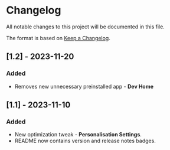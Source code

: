 # Changelog

All notable changes to this project will be documented in this file.

The format is based on [Keep a Changelog](https://keepachangelog.com/en/1.1.0/).

## [1.2] - 2023-11-20

### Added

- Removes new unnecessary preinstalled app - **Dev Home**

## [1.1] - 2023-11-10

### Added

- New optimization tweak - **Personalisation Settings**.
- README now contains version and release notes badges.